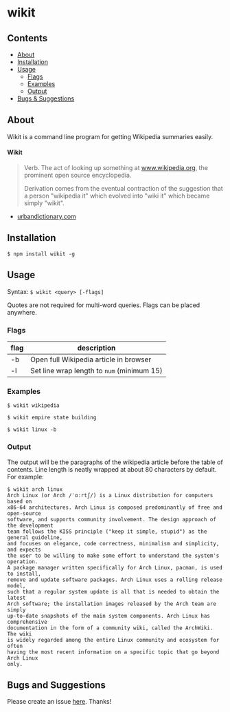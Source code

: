 # wikit

## Contents

 - [About](#about)
 - [Installation](#installation)
 - [Usage](#usage)
   - [Flags](#flags)
   - [Examples](#examples)
   - [Output](#output)
 - [Bugs & Suggestions](#bugs-and-suggestions)

## About

Wikit is a command line program for getting Wikipedia summaries easily.

#### Wikit
> Verb. The act of looking up something at www.wikipedia.org, the prominent open source encyclopedia.
>
> Derivation comes from the eventual contraction of the suggestion that a person "wikipedia it" which evolved into "wiki it" which became simply "wikit".
 - [urbandictionary.com](https://www.urbandictionary.com/define.php?term=wikit)

## Installation

`$ npm install wikit -g`

## Usage

Syntax: `$ wikit <query> [-flags]`

Quotes are not required for multi-word queries.
Flags can be placed anywhere.

### Flags

| flag | description |
| ---- | ----------- |
| -b | Open full Wikipedia article in browser |
| -l <num> | Set line wrap length to `num` (minimum 15) |

### Examples

`$ wikit wikipedia`

`$ wikit empire state building`

`$ wikit linux -b`

### Output

The output will be the paragraphs of the wikipedia article before the table of contents.
Line length is neatly wrapped at about 80 characters by default. For example:

```
$ wikit arch linux
Arch Linux (or Arch /ˈɑːrtʃ/) is a Linux distribution for computers based on
x86-64 architectures. Arch Linux is composed predominantly of free and open-source
software, and supports community involvement. The design approach of the development
team follows the KISS principle ("keep it simple, stupid") as the general guideline,
and focuses on elegance, code correctness, minimalism and simplicity, and expects
the user to be willing to make some effort to understand the system's operation.
A package manager written specifically for Arch Linux, pacman, is used to install,
remove and update software packages. Arch Linux uses a rolling release model,
such that a regular system update is all that is needed to obtain the latest
Arch software; the installation images released by the Arch team are simply
up-to-date snapshots of the main system components. Arch Linux has comprehensive
documentation in the form of a community wiki, called the ArchWiki. The wiki
is widely regarded among the entire Linux community and ecosystem for often
having the most recent information on a specific topic that go beyond Arch Linux
only.
```

## Bugs and Suggestions

Please create an issue
[here](https://github.com/koryschneider/wikit/issues/new). Thanks!
